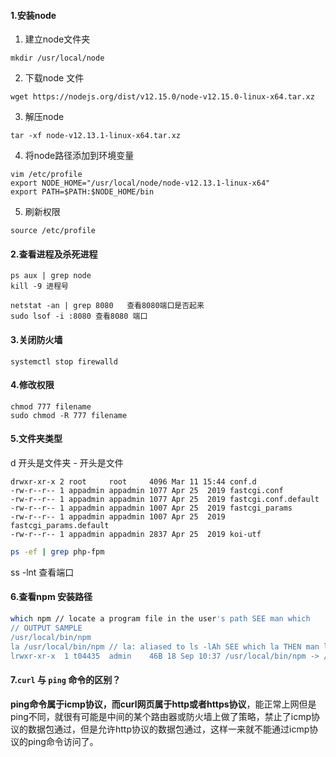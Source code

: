 #### 1.安装node

1. 建立node文件夹 

```shell
mkdir /usr/local/node
```

2. 下载node 文件

```shell
wget https://nodejs.org/dist/v12.15.0/node-v12.15.0-linux-x64.tar.xz
```

3. 解压node 

```shell
tar -xf node-v12.13.1-linux-x64.tar.xz
```

4. 将node路径添加到环境变量

```shell
vim /etc/profile
export NODE_HOME="/usr/local/node/node-v12.13.1-linux-x64"
export PATH=$PATH:$NODE_HOME/bin
```

5. 刷新权限 

```shell
source /etc/profile
```

#### 2.查看进程及杀死进程

```shell
ps aux | grep node
kill -9 进程号

netstat -an | grep 8080   查看8080端口是否起来
sudo lsof -i :8080 查看8080 端口
```

#### 3.关闭防火墙

```shell
systemctl stop firewalld
```

#### 4.修改权限

```shell
chmod 777 filename
sudo chmod -R 777 filename
```

#### 5.文件夹类型

d 开头是文件夹  - 开头是文件 

```shell
drwxr-xr-x 2 root     root     4096 Mar 11 15:44 conf.d
-rw-r--r-- 1 appadmin appadmin 1077 Apr 25  2019 fastcgi.conf
-rw-r--r-- 1 appadmin appadmin 1077 Apr 25  2019 fastcgi.conf.default
-rw-r--r-- 1 appadmin appadmin 1007 Apr 25  2019 fastcgi_params
-rw-r--r-- 1 appadmin appadmin 1007 Apr 25  2019 fastcgi_params.default
-rw-r--r-- 1 appadmin appadmin 2837 Apr 25  2019 koi-utf
```

```bash
ps -ef | grep php-fpm
```

ss -lnt 查看端口

#### 6.查看npm 安装路径

```bash
which npm // locate a program file in the user's path SEE man which
// OUTPUT SAMPLE
/usr/local/bin/npm
la /usr/local/bin/npm // la: aliased to ls -lAh SEE which la THEN man ls
lrwxr-xr-x  1 t04435  admin    46B 18 Sep 10:37 /usr/local/bin/npm -> /usr/local/lib/node_modules/npm/bin/npm-cli.js
```

#### 7.`curl` 与 `ping` 命令的区别？

**ping命令属于icmp协议，而curl网页属于http或者https协议**，能正常上网但是ping不同，就很有可能是中间的某个路由器或防火墙上做了策略，禁止了icmp协议的数据包通过，但是允许http协议的数据包通过，这样一来就不能通过icmp协议的ping命令访问了。

